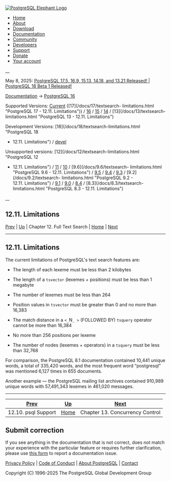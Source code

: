 [ ![PostgreSQL Elephant Logo](/media/img/about/press/elephant.png) ](/)

  * [Home](/ "Home")
  * [About](/about/ "About")
  * [Download](/download/ "Download")
  * [Documentation](/docs/ "Documentation")
  * [Community](/community/ "Community")
  * [Developers](/developer/ "Developers")
  * [Support](/support/ "Support")
  * [Donate](/about/donate/ "Donate")
  * [Your account](/account/ "Your account")

__

May 8, 2025: [ PostgreSQL 17.5, 16.9, 15.13, 14.18, and 13.21 Released! ](/about/news/postgresql-175-169-1513-1418-and-1321-released-3072/) | [ PostgreSQL 18 Beta 1 Released! ](/about/news/postgresql-18-beta-1-released-3070/)

[Documentation](/docs/ "Documentation") -> [PostgreSQL
16](/docs/16/index.html)

Supported Versions: [Current](/docs/current/textsearch-limitations.html
"PostgreSQL 17 - 12.11. Limitations") ([17](/docs/17/textsearch-
limitations.html "PostgreSQL 17 - 12.11. Limitations")) /
[16](/docs/16/textsearch-limitations.html "PostgreSQL 16 -
12.11. Limitations") / [15](/docs/15/textsearch-limitations.html "PostgreSQL
15 - 12.11. Limitations") / [14](/docs/14/textsearch-limitations.html
"PostgreSQL 14 - 12.11. Limitations") / [13](/docs/13/textsearch-
limitations.html "PostgreSQL 13 - 12.11. Limitations")

Development Versions: [18](/docs/18/textsearch-limitations.html "PostgreSQL 18
- 12.11. Limitations") / [devel](/docs/devel/textsearch-limitations.html
"PostgreSQL devel - 12.11. Limitations")

Unsupported versions: [12](/docs/12/textsearch-limitations.html "PostgreSQL 12
- 12.11. Limitations") / [11](/docs/11/textsearch-limitations.html "PostgreSQL
11 - 12.11. Limitations") / [10](/docs/10/textsearch-limitations.html
"PostgreSQL 10 - 12.11. Limitations") / [9.6](/docs/9.6/textsearch-
limitations.html "PostgreSQL 9.6 - 12.11. Limitations") /
[9.5](/docs/9.5/textsearch-limitations.html "PostgreSQL 9.5 -
12.11. Limitations") / [9.4](/docs/9.4/textsearch-limitations.html "PostgreSQL
9.4 - 12.11. Limitations") / [9.3](/docs/9.3/textsearch-limitations.html
"PostgreSQL 9.3 - 12.11. Limitations") / [9.2](/docs/9.2/textsearch-
limitations.html "PostgreSQL 9.2 - 12.11. Limitations") /
[9.1](/docs/9.1/textsearch-limitations.html "PostgreSQL 9.1 -
12.11. Limitations") / [9.0](/docs/9.0/textsearch-limitations.html "PostgreSQL
9.0 - 12.11. Limitations") / [8.4](/docs/8.4/textsearch-limitations.html
"PostgreSQL 8.4 - 12.11. Limitations") / [8.3](/docs/8.3/textsearch-
limitations.html "PostgreSQL 8.3 - 12.11. Limitations")

__

12.11. Limitations  
---  
[Prev](textsearch-psql.html "12.10. psql Support")  | [Up](textsearch.html "Chapter 12. Full Text Search") | Chapter 12. Full Text Search | [Home](index.html "PostgreSQL 16.9 Documentation") |  [Next](mvcc.html "Chapter 13. Concurrency Control")  
  
* * *

## 12.11. Limitations #

The current limitations of PostgreSQL's text search features are:

  * The length of each lexeme must be less than 2 kilobytes

  * The length of a `tsvector` (lexemes + positions) must be less than 1 megabyte

  * The number of lexemes must be less than 264

  * Position values in `tsvector` must be greater than 0 and no more than 16,383

  * The match distance in a `<_`N`_ >` (FOLLOWED BY) `tsquery` operator cannot be more than 16,384

  * No more than 256 positions per lexeme

  * The number of nodes (lexemes + operators) in a `tsquery` must be less than 32,768

For comparison, the PostgreSQL 8.1 documentation contained 10,441 unique
words, a total of 335,420 words, and the most frequent word “postgresql” was
mentioned 6,127 times in 655 documents.

Another example — the PostgreSQL mailing list archives contained 910,989
unique words with 57,491,343 lexemes in 461,020 messages.

* * *

[Prev](textsearch-psql.html "12.10. psql Support")  | [Up](textsearch.html "Chapter 12. Full Text Search") |  [Next](mvcc.html "Chapter 13. Concurrency Control")  
---|---|---  
12.10. psql Support  | [Home](index.html "PostgreSQL 16.9 Documentation") |  Chapter 13. Concurrency Control  
  
## Submit correction

If you see anything in the documentation that is not correct, does not match
your experience with the particular feature or requires further clarification,
please use [this form](/account/comments/new/16/textsearch-limitations.html/)
to report a documentation issue.

[Privacy Policy](/about/privacypolicy) | [Code of Conduct](/about/policies/coc/) | [About PostgreSQL](/about/) | [Contact](/about/contact/)  

Copyright (C) 1996-2025 The PostgreSQL Global Development Group

